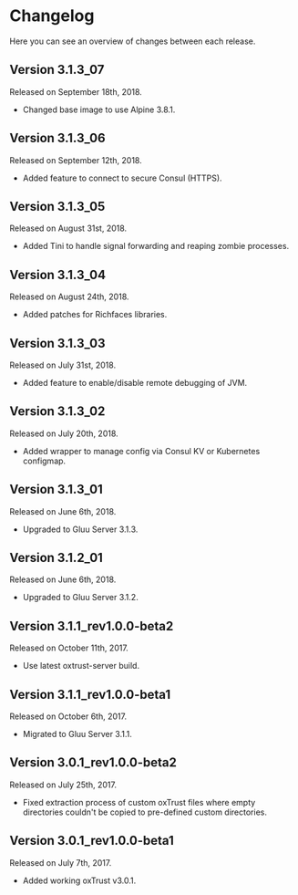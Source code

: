 # Changelog

Here you can see an overview of changes between each release.

## Version 3.1.3_07

Released on September 18th, 2018.

* Changed base image to use Alpine 3.8.1.

## Version 3.1.3_06

Released on September 12th, 2018.

* Added feature to connect to secure Consul (HTTPS).

## Version 3.1.3_05

Released on August 31st, 2018.

* Added Tini to handle signal forwarding and reaping zombie processes.

## Version 3.1.3_04

Released on August 24th, 2018.

* Added patches for Richfaces libraries.

## Version 3.1.3_03

Released on July 31st, 2018.

* Added feature to enable/disable remote debugging of JVM.

## Version 3.1.3_02

Released on July 20th, 2018.

* Added wrapper to manage config via Consul KV or Kubernetes configmap.

## Version 3.1.3_01

Released on June 6th, 2018.

* Upgraded to Gluu Server 3.1.3.

## Version 3.1.2_01

Released on June 6th, 2018.

* Upgraded to Gluu Server 3.1.2.

## Version 3.1.1_rev1.0.0-beta2

Released on October 11th, 2017.

* Use latest oxtrust-server build.

## Version 3.1.1_rev1.0.0-beta1

Released on October 6th, 2017.

* Migrated to Gluu Server 3.1.1.

## Version 3.0.1_rev1.0.0-beta2

Released on July 25th, 2017.

* Fixed extraction process of custom oxTrust files where empty directories couldn't be copied to pre-defined custom directories.

## Version 3.0.1_rev1.0.0-beta1

Released on July 7th, 2017.

* Added working oxTrust v3.0.1.
